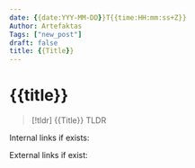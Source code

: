```yaml
---
date: {{date:YYY-MM-DD}}T{{time:HH:mm:ss+Z}}
Author: Artefaktas
Tags: ["new_post"]
draft: false
title: {{Title}}
---
```


# {{title}}

> [!tldr] {{Title}}
> TLDR

Internal links if exists:

External links if exist:
